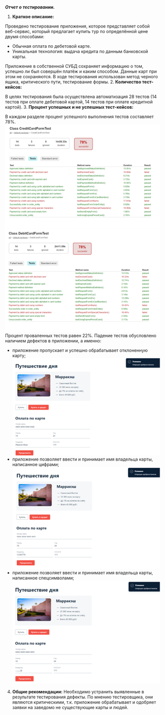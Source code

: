 **_Отчет о тестировании._**
1. **Краткое описание:** 

Проведено тестирование приложения, которое представляет собой веб-сервис, который предлагает купить тур по определённой цене двумя способами:
- Обычная оплата по дебетовой карте.
- Уникальная технология: выдача кредита по данным банковской карты.

Приложение в собственной СУБД сохраняет информацию о том, успешно ли был совершён платёж и каким способом. Данные карт при этом не сохраняются.
В ходе тестирования использован метод черного ящика, критического пути, тестирование формы.
2. **Количество тест-кейсов:**

В целях тестирования была осуществлена автоматизация 28 тестов (14 тестов при оплате дебетовой картой, 14 тестов при оплате кредитной картой).
3. **Процент успешных и не успешных тест-кейсов:**

В каждом разделе процент успешного выполнения тестов составляет 78%. 
![CreditForm.PNG](CreditForm.PNG)
![DebitForm.PNG](DebitForm.PNG)
Процент проваленных тестов равен 22%. Падение тестов обусловлено наличием дефектов в приложении, а именно:
- приложение пропускает и успешно обрабатывает отклоненную карту;
  ![Declined card.PNG](Declined%20card.PNG)
- приложение позволяет ввести и принимает имя владельца карты, написанное цифрами;
![Numbers.PNG](Numbers.PNG)
- приложение позволяет ввести и принимает имя владельца карты, написанное спецсимволами;
![Symbols.PNG](Symbols.PNG)
4. **Общие рекомендации:** 
Необходимо устранить выявленные в результате тестирования дефекты. По мнению тестировщика, они являются критическими, т.к. приложение обрабатывает и одобряет заявки на заведомо не существующие карты и людей.
